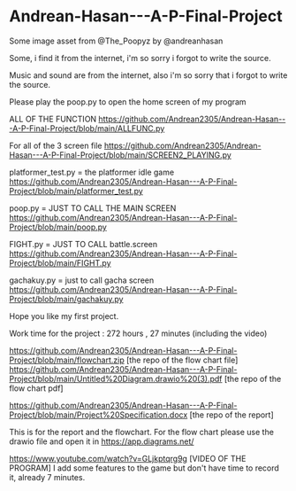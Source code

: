 # Andrean-Hasan---A-P-Final-Project
Some image asset from @The_Poopyz by @andreanhasan

Some, i find it from the internet, i'm so sorry i forgot to write the source. 

Music and sound are from the internet, also i'm so sorry that i forgot to write the source.

Please play the poop.py to open the home screen of my program

ALL OF THE FUNCTION https://github.com/Andrean2305/Andrean-Hasan---A-P-Final-Project/blob/main/ALLFUNC.py

For all of the 3 screen file https://github.com/Andrean2305/Andrean-Hasan---A-P-Final-Project/blob/main/SCREEN2_PLAYING.py

platformer_test.py  = the platformer idle game https://github.com/Andrean2305/Andrean-Hasan---A-P-Final-Project/blob/main/platformer_test.py

poop.py = JUST TO CALL THE MAIN SCREEN https://github.com/Andrean2305/Andrean-Hasan---A-P-Final-Project/blob/main/poop.py

FIGHT.py = JUST TO CALL battle.screen   https://github.com/Andrean2305/Andrean-Hasan---A-P-Final-Project/blob/main/FIGHT.py

gachakuy.py = just to call gacha screen https://github.com/Andrean2305/Andrean-Hasan---A-P-Final-Project/blob/main/gachakuy.py

Hope you like my first project.

Work time for the project : 272 hours , 27 minutes (including the video)


https://github.com/Andrean2305/Andrean-Hasan---A-P-Final-Project/blob/main/flowchart.zip [the repo of the flow chart file]
https://github.com/Andrean2305/Andrean-Hasan---A-P-Final-Project/blob/main/Untitled%20Diagram.drawio%20(3).pdf [the repo of the flow chart pdf]

https://github.com/Andrean2305/Andrean-Hasan---A-P-Final-Project/blob/main/Project%20Specification.docx [the repo of the report]

This is for the report and the flowchart. For the flow chart please use the drawio file and open it in https://app.diagrams.net/


https://www.youtube.com/watch?v=GLjkptqrg9g [VIDEO OF THE PROGRAM]
I add some features to the game but don't have time to record it, already 7 minutes.
